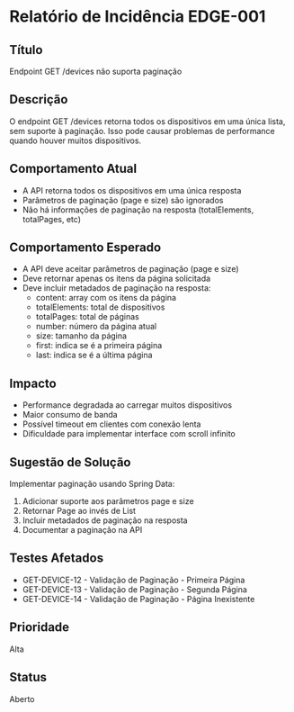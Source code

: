 # Relatório de Incidência EDGE-001

## Título
Endpoint GET /devices não suporta paginação

## Descrição
O endpoint GET /devices retorna todos os dispositivos em uma única lista, sem suporte à paginação. Isso pode causar problemas de performance quando houver muitos dispositivos.

## Comportamento Atual
- A API retorna todos os dispositivos em uma única resposta
- Parâmetros de paginação (page e size) são ignorados
- Não há informações de paginação na resposta (totalElements, totalPages, etc)

## Comportamento Esperado
- A API deve aceitar parâmetros de paginação (page e size)
- Deve retornar apenas os itens da página solicitada
- Deve incluir metadados de paginação na resposta:
  - content: array com os itens da página
  - totalElements: total de dispositivos
  - totalPages: total de páginas
  - number: número da página atual
  - size: tamanho da página
  - first: indica se é a primeira página
  - last: indica se é a última página

## Impacto
- Performance degradada ao carregar muitos dispositivos
- Maior consumo de banda
- Possível timeout em clientes com conexão lenta
- Dificuldade para implementar interface com scroll infinito

## Sugestão de Solução
Implementar paginação usando Spring Data:
1. Adicionar suporte aos parâmetros page e size
2. Retornar Page<Device> ao invés de List<Device>
3. Incluir metadados de paginação na resposta
4. Documentar a paginação na API

## Testes Afetados
- GET-DEVICE-12 - Validação de Paginação - Primeira Página
- GET-DEVICE-13 - Validação de Paginação - Segunda Página  
- GET-DEVICE-14 - Validação de Paginação - Página Inexistente

## Prioridade
Alta

## Status
Aberto 